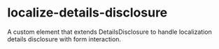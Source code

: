 # localize-details-disclosure

A custom element that extends DetailsDisclosure to handle localization
details disclosure with form interaction.
